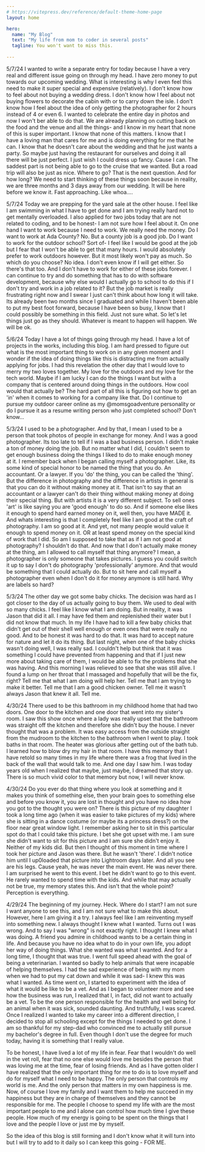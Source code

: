 ```yaml
---
# https://vitepress.dev/reference/default-theme-home-page
layout: home

hero:
  name: "My Blog"
  text: "My life from mom to coder in several posts"
  tagline: You won't want to miss this.
  
---
```

5/7/24
I wanted to write a separate entry for today because I have a very real and different issue going on through my head. I have zero money to put towards our upcoming wedding. What is interesting is why I even feel this need to make it super special and expensive (relatively). I don't know how to feel about not buying a wedding dress. I don't know how I feel about not buying flowers to decorate the cabin with or to carry down the isle. I don't know how I feel about the idea of only getting the photographer for 2 hours instead of 4 or even 6. I wanted to celebrate the entire day in photos and now I won't ber able to do that. We are already planning on cutting back on the food and the venue and all the things- and I know in my heart that none of this is super important. I know that none of this matters. I know that I have a loving man that cares for me and is doing everything for me that he can. I know that he doesn't care about the wedding and that he just wants a party. So maybe just having the restaurant for ourselves and doing it all there will be just perfect. I just wish I could dress up fancy. Cause I can. The saddest part is not being able to go to the cruise that we wanted. But a road trip will also be just as nice. Where to go? That is the next question. And for how long? We need to start thinking of these things soon because in reality, we are three months and 3 days away from our wedding. It will be here before we know it. Fast approaching. Like whoa....

5/7/24
Today we are prepping for the yard sale at the other house. I feel like I am swimming in what I have to get done and I am trying really hard not to get mentally overloaded. I also applied for two jobs today that are not related to coding, and to be honest- I am not sure how I feel about it. On one hand I want to work because I need to work. We really need the money. Do I want to work at Ada County? No. But a county job is a good job. Do I want to work for the outdoor school? Sort of- I feel like I would be good at the job but I fear that I won't be able to get that many hours. I would absolutely prefer to work outdoors however. But it most likely won't pay as much. So which do you choose? No idea. I don't even know if I will get either. So there's that too. And I don't have to work for either of these jobs forever. I can continue to try and do something that has to do with software development, because why else would I actually go to school to do this if I don't try and work in a job related to it? But the job market is really frustrating right now and I swear I just can't think about how long it will take. Its already been two months since I graduated and while I haven't been able to put my best foot forward, because I have been so busy, I know that I could possibly be something in this field. Just not sure what. So let's let things just go as they should. Whatever is meant to happen will happen. We will be ok. 

5/6/24
Today I have a lot of things going through my head. I have a lot of projects in the works, including this blog. I am hard pressed to figure out what is the most important thing to work on in any given moment and I wonder if the idea of doing things like this is distracting me from actually applying for jobs. I had this revelation the other day that I would love to merry my two loves together. My love for the outdoors and my love for the tech world. Maybe if I am lucky I can do the things I want but with a company that is centered around doing things in the outdoors. How cool would that actually be? The hard part of all this is figuring out how to get an 'in' when it comes to working for a company like that. Do I continue to pursue my outdoor career online as my @momsgoadventure personality or do I pursue it as a resume writing person who just completed school? Don't know...

5/3/24
I used to be a photographer. And by that, I mean I used to be a person that took photos of people in exchange for money. And I was a good photographer. Its too late to tell if I was a bad business person. I didn't make a ton of money doing the job. But no matter what I did, I couldn't seem to get enough business doing the things I liked to do to make enough money at it. I remember back when I began calling myself a photographer. Like, its some kind of special honor to be named the thing that you do. An accountant. Or a lawyer. If you 'do' the thing, you can be called the 'thing'. But the difference in photography and the difference in artists in general is that you can do it without making money at it. That isn't to say that an accountant or a lawyer can't do their thing without making money at doing their special thing. But with artists it is a very different subject. To sell ones 'art' is like saying you are 'good enough' to do so. And if someone else likes it enough to spend hard earned money on it, well then, you have MADE it. And whats interesting is that I completely feel like I am good at the craft of photography. I am so good at it. And yet, not many people would value it enough to spend money on it. OR at least spend money on the special kind of work that I did. So am I supposed to take that as if I am not good at photography? I shouldn't do that. And now that I don't actually make money at the thing, am I allowed to call myself that thing anymore? I mean, a photographer is only someone that takes pictures. I guess you could switch it up to say I don't do photography 'professionally' anymore. And that would be something that I could actually do. But to sit here and call myself a photographer even when I don't do it for money anymore is still hard. Why are labels so hard? 

5/3/24
The other day we got some baby chicks. The decision was hard as I got closer to the day of us actually going to buy them. We used to deal with so many chicks. I feel like I know what I am doing. But in reality, it was Jason that did it all. I may have fed them and replenished their water but I did not know that much. In my life I have had to kill a few baby chicks that didn't get out of their shell well enough or even ones that were really no good. And to be honest it was hard to do that. It was hard to accept nature for nature and let it do its thing. But last night, when one of the baby chicks wasn't doing well, I was really sad. I couldn't help but think that it was something I could have prevented from happening and that if I just new more about taking care of them, I would be able to fix the problems that she was having. And this morning I was relieved to see that she was still alive. I found a lump on her throat that I massaged and hopefully that will be the fix, right? Tell me that what I am doing will help her. Tell me that I am trying to make it better. Tell me that I am a good chicken owner. Tell me it wasn't always Jason that knew it all. Tell me. 

4/30/24
There used to be this bathroom in my childhood home that had two doors. One door to the kitchen and one door that went into my sister's room. I saw this show once where a lady was really upset that the bathroom was straight off the kitchen and therefore she didn't buy the house. I never thought that was a problem. It was easy access from the outside straight from the  mudroom to the kitchen to the bathroom when I went to play. I took baths in that room. The heater was glorious after getting out of the bath tub. I learned how to blow dry my hair in that room. I have this memory that I have retold so many times in my life where there was a frog that lived in the back of the wall that would talk to me. And one day I saw him. I was today years old when I realized that maybe, just maybe, I dreamed that story up. There is so much vivid color to that memory but now, I will never know.  

4/30/24
Do you ever do that thing where you look at something and it makes you think of something else, then your brain goes to something else and before you know it, you are lost in thought and you have no idea how you got to the thought you were on? There is this picture of my daughter I took a long time ago (when it was easier to take pictures of my kids) where she is sitting in a dance costume (or maybe its a princess dress?) on the floor near great window light. I remember asking her to sit in this particular spot do that I could take this picture. I bet she got upset with me. I am sure she didn't want to sit for this picture and I am sure she didn't enjoy it. Neither of my kids did. But then I thought of this moment in time where I took her picture and Jason was there. But he wasn't 'there'. I didn't notice him until I up0loaded that picture into Lightroom days later. And all you see are his legs. Cause yeah, he was never the main event. He was never there. I am surprised he went to this event. I bet he didn't want to go to this event. He rarely wanted to spend time with the kids. And while that may actually not be true, my memory states this. And isn't that the whole point? Perception is everything. 

4/29/24
The beginning of my journey. Heck. Where do I start? I am not sure I want anyone to see this, and I am not sure what to make this about. However, here I am giving it a try. I always feel like I am reinventing myself into something new. I always thought I knew what I wanted. Turns out I was wrong. And to say I was "wrong" is not exactly right. I thought I knew what I was doing. A friend you admire in childhood wants to be a certain thing in life. And because you have no idea what to do in your own life, you adopt her way of doing things. What she wanted was what I wanted. And for a long time, I thought that was true. I went full speed ahead with the goal of being a veterinarian. I wanted so badly to help animals that were incapable of helping themselves. I had the sad experience of being with my mom when we had to put my cat down and while it was sad- I knew this was what I wanted. As time went on, I started to experiment with the idea of what it would be like to be a vet. And as I began to volunteer more and see how the business was run, I realized that I, in fact, did not want to actually be a vet. To be the one person responsible for the health and well being for an animal when it was sick, sounded daunting. And truthfully, I was scared. Once I realized I wanted to take my career into a different direction, I decided to stop all schooling except for the things I needed to get done. I am so thankful for my step-dad who convinced me to actually still pursue my bachelor's degree in full. Even though I don't use the degree for much today, having it is something that I really value.

To be honest, I have lived a lot of my life in fear. Fear that I wouldn't do well in the vet roll, fear that no one else would love me besides the person that was loving me at the time, fear of losing friends. And as I have gotten older I have realized that the only important thing for me to do is to love myself and do for myself what I need to be happy. The only person that controls my world is me. And the only person that matters in my own happiness is me. Now, of course I love my family and I want them to help me succeed in my happiness but they are in charge of themselves and they cannot be responsible for me. The people I choose to spend my life with are the most important people to me and I alone can control how much time I give these people. How much of my energy is going to be spent on the things that I love and the people I love or just me by myself. 

So the idea of this blog is still forming and I don't know what it will turn into but I will try to add to it daily so I can keep this going - FOR ME.